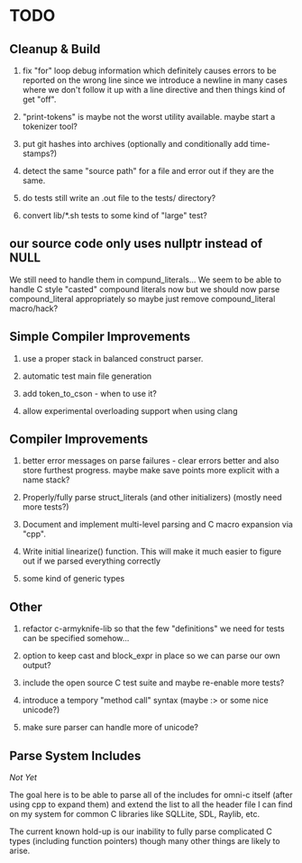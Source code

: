 # TODO

## Cleanup & Build

1. fix "for" loop debug information which definitely causes errors to
   be reported on the wrong line since we introduce a newline in many
   cases where we don't follow it up with a line directive and then
   things kind of get "off".

1. "print-tokens" is maybe not the worst utility available. maybe
   start a tokenizer tool?

1. put git hashes into archives (optionally and conditionally add
time-stamps?)

1. detect the same "source path" for a file and error out if they are
the same.

1. do tests still write an .out file to the tests/ directory?

1. convert lib/*.sh tests to some kind of "large" test?

## our source code only uses nullptr instead of NULL

We still need to handle them in compund_literals... We seem to be able
to handle C style "casted" compound literals now but we should now
parse compound_literal appropriately so maybe just remove
compound_literal macro/hack?

## Simple Compiler Improvements

1. use a proper stack in balanced construct parser.

1. automatic test main file generation

1. add token_to_cson - when to use it?

1. allow experimental overloading support when using clang

## Compiler Improvements

1. better error messages on parse failures - clear errors better and
   also store furthest progress. maybe make save points more explicit
   with a name stack?

1. Properly/fully parse struct_literals (and other initializers)
   (mostly need more tests?)

1. Document and implement multi-level parsing and C macro expansion
   via "cpp".

1. Write initial linearize() function. This will make it much easier
   to figure out if we parsed everything correctly

1. some kind of generic types

## Other

1. refactor c-armyknife-lib so that the few "definitions" we need for
   tests can be specified somehow...

1. option to keep cast and block_expr in place so we can parse our own
   output?

1. include the open source C test suite and maybe re-enable more
   tests?

1. introduce a tempory "method call" syntax (maybe :> or some nice
   unicode?)

1. make sure parser can handle more of unicode?

## Parse System Includes

*Not Yet*

The goal here is to be able to parse all of the includes for omni-c
itself (after using cpp to expand them) and extend the list to all the
header file I can find on my system for common C libraries like
SQLLite, SDL, Raylib, etc.

The current known hold-up is our inability to fully parse complicated
C types (including function pointers) though many other things are
likely to arise.

